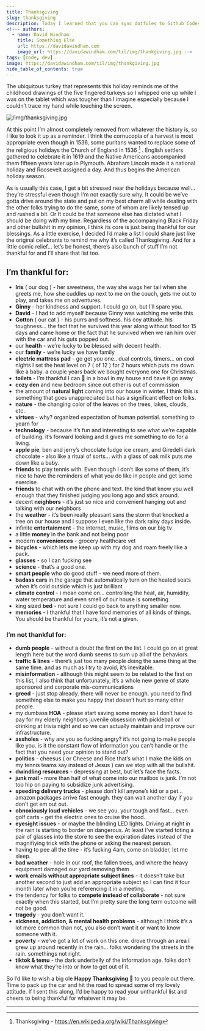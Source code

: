 ```yaml
---
title: Thanksgiving
slug: thanksgiving
description: Today I learned that you can sync dotfiles to Github Codespaces.
<!--- authors:
  - name: David Windham
    title: Something Else
    url: https://davidawindham.com
    image_url: https://davidawindham.com/til/img/thankgiving.jpg -->
tags: [code, dev]
image: https://davidawindham.com/til/img/thankgiving.jpg
hide_table_of_contents: true
---
```


The ubiquitous turkey that represents this holiday reminds me of the childhood drawings of the five fingered turkeys so I whipped one up while I was on the tablet which was tougher than I imagine especially because I couldn’t trace my hand while touching the screen. 

<!--truncate-->

![/img/thanksgiving.jpg](/img/thanksgiving.jpg)

At this point I’m almost completely removed from whatever the history is, so I like to look it up as a reminder. I think the cornucopia of a harvest is most appropriate even though in 1536, some puritans wanted to replace some of the religious holidays the Church of England in 1536 [^1] . English settlers gathered to celebrate it in 1619 and the Native Americans accompanied them fifteen years later up in Plymouth. Abraham Lincoln made it a national holiday and Roosevelt assigned a day. And thus begins the American holiday season. 

As is usually this case, I get a bit stressed near the holidays because well… they’re stressful even though I‘m not exactly sure why. It could be we’ve gotta drive around the state and put on my best charm all while dealing with the other folks trying to do the same, some of whom are likely tensed up and rushed a bit.  Or It could be that someone else has dictated what I should be doing with my time. Regardless of the accompanying Black Friday and other bullshit in my opinion, I think its core is just being thankful for our blessings. As a little exercise, I decided I’d make a list I could share just like the original celebrants to remind me why it’s called Thanksgiving. And for a little comic relief… let’s be honest,  there’s also bunch of stuff I’m not thankful for and I’ll share that list too. 

## I’m thankful for:

- **Iris** ( our dog ) - her sweetness, the way she wags her tail when she greets me, how she cuddles up next to me on the couch, gets me out to play, and takes me on adventures.
- **Ginny** - her kindness and support. I could go on, but I’ll spare you. 
- **David** - I had to add myself because Ginny was watching me write this
- **Cotton** ( our cat ) - his purrs and softness. his coy attitude. his toughness… the fact that he survived this year along without food for 15 days and came home or the fact that he survived when we ran him over with the car and his guts popped out. 
- our **health** - we’re lucky to be blessed with decent health. 
- our **family** - we’re lucky we have family
- **electric mattress pad** - go get you one.. dual controls, timers… on cool nights I set the heat level on 7 ( of 12 ) for 2 hours which puts me down like a baby. a couple years back we bought everyone one for Christmas. 
- **toilets** - I’m thankful I can 💩 in a bowl in my house and have it go away
- **cozy den** and new bedroom since out other is out of commission
- the amount of **natural light** coming into our house in winter. I think this is something that goes unappreciated but has a significant effect on folks. 
- **nature** - the changing color of the leaves on the trees, lakes, clouds, etc. 
- **virtues** - why? organized expectation of human potential. something to yearn for
- **technology** - because it’s fun and interesting to see what we’re capable of building. it’s forward looking and it gives me something to do for a living.  
- **apple pie**, ben and jerry’s chocolate fudge ice cream, and Giredelli dark chocolate - also like a ritual of sorts… with a glass of oak milk puts me down like a baby. 
- **friends** to play tennis with. Even though I don’t like some of them, it’s nice to have the reminders of what you do like in people and get some exercise. 
- **friends** to chat with on the phone and text. the kind that know you well enough that they finished judging you long ago and stick around. 
- decent **neighbors** - it’s just so nice and convenient hanging out and talking with our neighbors
- the **weather** - it’s been really pleasant sans the storm that knocked a tree on our house and I suppose I even like the dark rainy days inside. 
- infinite **entertainment** - the internet, music, films on our big tv
- a little **money** in the bank and not being poor
- modern **conveniences** - grocery healthcare vet 
- **bicycles** - which lets me keep up with my dog and roam freely like a pack. 
- **glasses** - so I can fucking see
- **science** - that’s a good one.
- **smart people** who do good stuff - we need more of them.
- **badass cars** in the garage that automatically turn on the heated seats when it’s cold outside which is just brilliant
- **climate control** - i mean come on… controlling the heat, air, humidity, water temperature and even smell of our house is something
- king sized **bed** - not sure I could go back to anything smaller now. 
- **memories** - I thankful that I have fond memories of all kinds of things. You should be thankful for yours, it’s not a given. 

### I’m not thankful for:

- **dumb people** - without a doubt the first on the list. I could go on at great length here but the word dumb seems to sum up all of the behaviors. 
- **traffic & lines** - there’s just too many people doing the same thing at the same time. and as much as I try to avoid, it’s inevitable.  
- **misinformation** - although this might seem to be related to the first on this list, I also think that unfortunately,  it’s a whole new genre of state sponsored and corporate mis-communications
- **greed** - just stop already. there will never be enough. you need to find something else to make you happy that doesn’t hurt so many other people. 
- my dumbass **HOA** - please start saving some money so I don’t have to pay for my elderly neighbors juvenile obsession with pickleball or drinking at trivia night and so we can actually maintain and improve our infrastructure. 
- **assholes** - why are you so fucking angry? it’s not going to make people like you. is it the constant flow of information you can’t handle or the fact that you need your opinion to stand out?
- **politics** - cheesus ( or Cheese and Rice that’s what I make the kids on my tennis teams say instead of Jesus ) can we stop with all the bullshit. 
- **dwindling resources** - depressing at best, but let’s face the facts. 
- **junk mail** - more than half of what come into our mailbox is junk. I’m not too hip on  paying to subsidize junk advertising.
- **speeding delivery trucks** - please don’t kill anyone’s kid or a pet… amazon packages arrive fast enough. they can wait another day if you don’t get em out out. 
- **obnoxiously loud vehicles** - we see you. your tough and fast… even golf carts - get the electric ones to cruise the hood. 
- **eyesight issues** -  or maybe the blinding LED lights. Driving at night in the rain is starting to border on dangerous. At least I’ve started toting a pair of glasses into the store to see the expiration dates instead of the magnifiying trick with the phone or asking the nearest person. 
- having to pee all the time - it’s fucking 4am, come on bladder, let me sleep. 
- **bad weather** - hole in our roof, the fallen trees, and where the heavy equipment damaged our yard removing them
- **work emails without appropriate subject lines** - it doesn’t take but another second to just add an appropriate subject so I can find it four month later when you’re referencing it in a meeting. 
- the tendency for folks to **compete instead of collaborate** - not sure exactly when this started, but I’m pretty sure the long term outcome will not be good. 
- **tragedy** - you don’t want it. 
- **sickness, addiction, & mental health problems** - although I think it’s a lot more common than not, you also don’t want it or want to know someone with it. 
- **poverty** - we’ve got a lot of work on this one. drove through an area I grew up around recently in the rain… folks wondering the streets in the rain. somethings not right. 
- **tiktok & temu** - the dark underbelly of the information age. folks don’t know what they’re into or how to get out of it. 


So I’d like to wish a big ole **Happy Thanksgiving** 🦃 to you people out there. Time to pack up the car and hit the road to spread some of my lovely attitude.  If I sent this along, I’d be happy to  read your unthankful list and cheers to being thankful for whatever it may be. 


---

[^1]: Thanksgiving - https://en.wikipedia.org/wiki/Thanksgiving